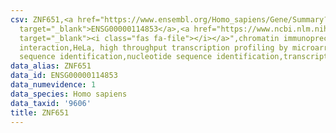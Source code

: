 ```yaml
---
csv: ZNF651,<a href="https://www.ensembl.org/Homo_sapiens/Gene/Summary?db=core;g=ENSG00000114853"
  target="_blank">ENSG00000114853</a>,<a href="https://www.ncbi.nlm.nih.gov/pubmed/17216044"
  target="_blank"><i class="fas fa-file"></i></a>",chromatin immunoprecipitation assay,direct
  interaction,HeLa, high throughput transcription profiling by microarray,nucleotide
  sequence identification,nucleotide sequence identification,transcriptional regulation,
data_alias: ZNF651
data_id: ENSG00000114853
data_numevidence: 1
data_species: Homo sapiens
data_taxid: '9606'
title: ZNF651
---
```

